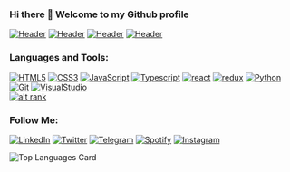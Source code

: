 ### Hi there :wave: Welcome to my Github profile

[![Header](https://github.githubassets.com/images/mona-whisper.gif)]([1])
[![Header](https://github.githubassets.com/images/mona-whisper.gif)]([1])
[![Header](https://github.githubassets.com/images/mona-whisper.gif)]([1])
[![Header](https://github.githubassets.com/images/mona-whisper.gif)]([1])

### Languages and Tools:

[![HTML5](https://img.shields.io/badge/-HTML5-090909?style=for-the-badge&logo=HTML5&logoColor=#E14B25)][1]
[![CSS3](https://img.shields.io/badge/-CSS3-090909?style=for-the-badge&logo=CSS3&logoColor=264DE4)][1]
[![JavaScript](https://img.shields.io/badge/-JavaScript-090909?style=for-the-badge&logo=JavaScript&logoColor=#F7DF1E)][1]
[![Typescript](https://img.shields.io/badge/-typescript-090909?style=for-the-badge&logo=typescript&logoColor=#0076C6)][1]
[![react](https://img.shields.io/badge/-react-090909?style=for-the-badge&logo=react&logoColor=#00D8FF)][1]
[![redux](https://img.shields.io/badge/-redux-090909?style=for-the-badge&logo=redux&logoColor=7248B5)][1]
[![Python](https://img.shields.io/badge/-Python-090909?style=for-the-badge&logo=Python&logoColor=#E14B25)][1]
[![Git](https://img.shields.io/badge/-Git-090909?style=for-the-badge&logo=Git&logoColor=#E84E31)][1]
[![VisualStudio](https://img.shields.io/badge/-Visual%20studio-090909?style=for-the-badge&logo=Visual-Studio&logoColor=6296CC)][1]<br/>
[![alt rank](https://www.codewars.com/users/Dimtriy811/badges/small)](https://www.codewars.com/users/Dimtriy811)

[1]: (https://github.com/Dmitriy811)

### Follow Me:

[![LinkedIn](https://img.shields.io/badge/-LinkedIn-090909?style=for-the-badge&logo=linkedin&logoColor=007BB6)](https://www.linkedin.com/in/dovguchev-dmitriy-735645213/)
[![Twitter](https://img.shields.io/badge/-Twitter-090909?style=for-the-badge&logo=Twitter&logoColor=1C9DEB)](https://twitter.com/Hikari71126460)
[![Telegram](https://img.shields.io/badge/-Telegram-090909?style=for-the-badge&logo=telegram&logoColor=27A0D9)](https://t.me/Dmitriy_quit)
[![Spotify](https://img.shields.io/badge/-Spotyfy-090909?style=for-the-badge&logo=Spotify&logoColor=#1ED760)](https://open.spotify.com/user/315v24sksfs6pewgmmifg6zln4sm)
[![Instagram](https://img.shields.io/badge/-Instagram-090909?style=for-the-badge&logo=instagram&logoColor=B4068E)](https://www.instagram.com/dovguchev/)


![Top Languages Card](https://github-readme-stats.vercel.app/api/top-langs/?username=Dmitriy811&theme=midnight-purple&layout=compact)


